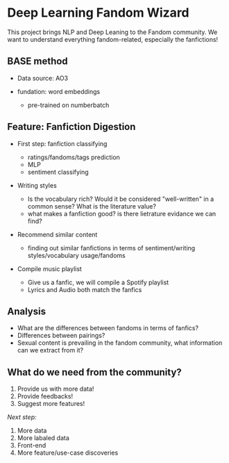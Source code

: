 # Deep Learning Fandom Wizard

This project brings NLP and Deep Leaning to the Fandom community.
We want to understand everything fandom-related, especially the fanfictions!

## BASE method

- Data source: AO3

- fundation: word embeddings
  - pre-trained on numberbatch

## Feature: Fanfiction Digestion

- First step: fanfiction classifying
  - ratings/fandoms/tags prediction
  - MLP
  - sentiment classifying

- Writing styles
  - Is the vocabulary rich? Would it be considered "well-written" in a common sense? What is the literature value?
  - what makes a fanfiction good? is there lietrature evidance we can find?
 
- Recommend similar content
  - finding out similar fanfictions in terms of sentiment/writing styles/vocabulary usage/fandoms

- Compile music playlist
  - Give us a fanfic, we will compile a Spotify playlist
  - Lyrics and Audio both match the fanfics

## Analysis

- What are the differences between fandoms in terms of fanfics?
- Differences between pairings?
- Sexual content is prevailing in the fandom community, what information can we extract from it?

## What do we need from the community?

1. Provide us with more data!
2. Provide feedbacks!
3. Suggest more features!


*Next step:*

1. More data
2. More labaled data
3. Front-end
4. More feature/use-case discoveries
